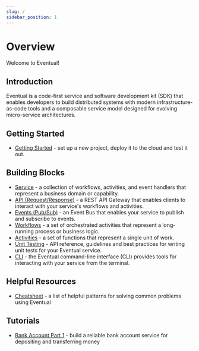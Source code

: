```yaml
---
slug: /
sidebar_position: 1
---
```


# Overview

Welcome to Eventual!

## Introduction

Eventual is a code-first service and software development kit (SDK) that enables developers to build distributed systems with modern infrastructure-as-code tools and a composable service model designed for evolving micro-service architectures.

## Getting Started

- [Getting Started](./getting-started.md) - set up a new project, deploy it to the cloud and test it out.

## Building Blocks

- [Service](./guide/service.md) - a collection of workflows, activities, and event handlers that represent a business domain or capability.
- [API (Request/Response)](./guide/api.md) - a REST API Gateway that enables clients to interact with your service's workflows and activities.
- [Events (Pub/Sub)](./guide/event.md) - an Event Bus that enables your service to publish and subscribe to events.
- [Workflows](./guide/workflow.md) - a set of orchestrated activities that represent a long-running process or business logic.
- [Activities](./guide/activity.md) - a set of functions that represent a single unit of work.
- [Unit Testing](./guide/unit-testing.md) - API reference, guidelines and best practices for writing unit tests for your Eventual service.
- [CLI](./guide/cli.md) - the Eventual command-line interface (CLI) provides tools for interacting with your service from the terminal.

## Helpful Resources

- [Cheatsheet](./cheatsheet.md) - a list of helpful patterns for solving common problems using Eventual

## Tutorials

- [Bank Account Part 1](./tutorial/bank-account.md) - build a reliable bank account service for depositing and transferring money
